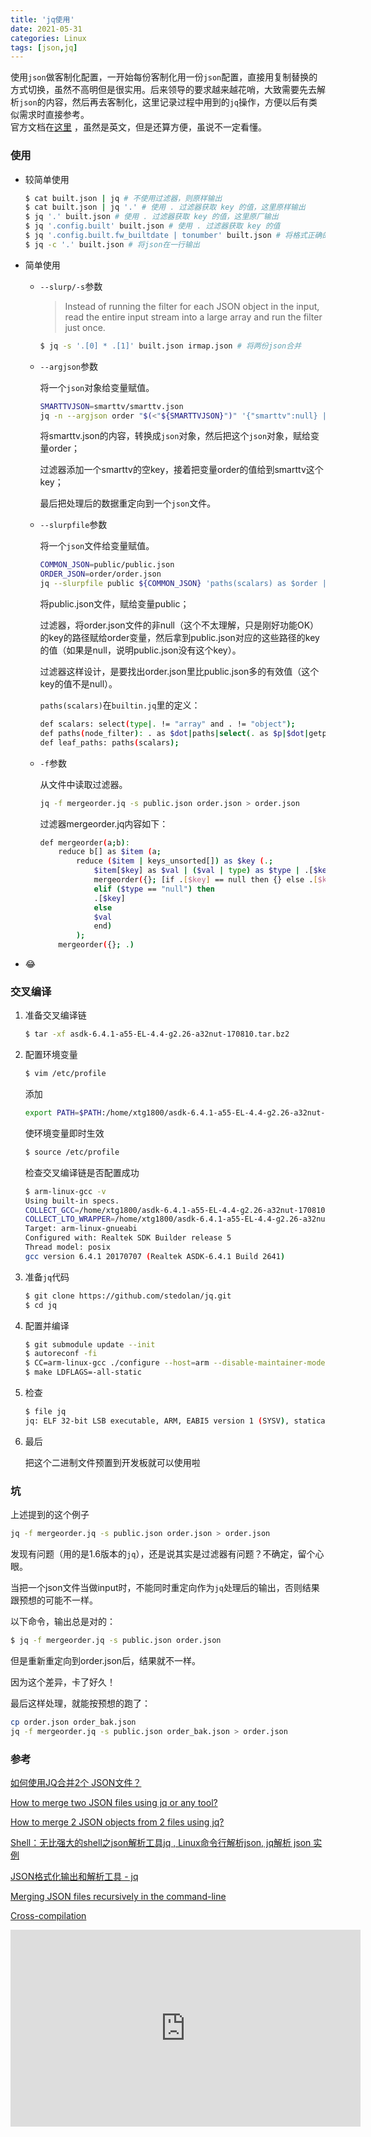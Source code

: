 ```yaml
---
title: 'jq使用'
date: 2021-05-31
categories: Linux
tags: [json,jq]
---
```


使用`json`做客制化配置，一开始每份客制化用一份`json`配置，直接用复制替换的方式切换，虽然不高明但是很实用。后来领导的要求越来越花哨，大致需要先去解析`json`的内容，然后再去客制化，这里记录过程中用到的`jq`操作，方便以后有类似需求时直接参考。  
官方文档在[这里](https://stedolan.github.io/jq/manual/)  ，虽然是英文，但是还算方便，虽说不一定看懂。

<!-- more -->


### 使用

* 较简单使用

  ```bash
  $ cat built.json | jq # 不使用过滤器，则原样输出
  $ cat built.json | jq '.' # 使用 . 过滤器获取 key 的值，这里原样输出
  $ jq '.' built.json # 使用 . 过滤器获取 key 的值，这里原厂输出
  $ jq '.config.built' built.json # 使用 . 过滤器获取 key 的值
  $ jq '.config.built.fw_builtdate | tonumber' built.json # 将格式正确的字符串转换成对应的数字
  $ jq -c '.' built.json # 将json在一行输出
  ```

  

* 简单使用

  - `--slurp/-s`参数

    > Instead of running the filter for each JSON object in the input, read the entire input stream into a large array and run the filter just once.

    ```bash
    $ jq -s '.[0] * .[1]' built.json irmap.json # 将两份json合并
    ```

    

  - `--argjson`参数

    将一个`json`对象给变量赋值。

    ```bash
    SMARTTVJSON=smarttv/smarttv.json
    jq -n --argjson order "$(<"${SMARTTVJSON}")" '{"smarttv":null} | .smarttv = $order' > smarttv.json
    ```

    将smarttv.json的内容，转换成`json`对象，然后把这个`json`对象，赋给变量order；

    过滤器添加一个smarttv的空key，接着把变量order的值给到smarttv这个key；

    最后把处理后的数据重定向到一个`json`文件。

  - `--slurpfile`参数

    将一个`json`文件给变量赋值。

    ```bash
    COMMON_JSON=public/public.json
    ORDER_JSON=order/order.json
    jq --slurpfile public ${COMMON_JSON} 'paths(scalars) as $order | $public[] | getpath($order)' ${ORDER_JSON}
    ```

    将public.json文件，赋给变量public；

    过滤器，将order.json文件的非null（这个不太理解，只是刚好功能OK）的key的路径赋给order变量，然后拿到public.json对应的这些路径的key的值（如果是null，说明public.json没有这个key）。

    过滤器这样设计，是要找出order.json里比public.json多的有效值（这个key的值不是null）。

    `paths(scalars)`在`builtin.jq`里的定义：

    ```bash
    def scalars: select(type|. != "array" and . != "object");
    def paths(node_filter): . as $dot|paths|select(. as $p|$dot|getpath($p)|node_filter);
    def leaf_paths: paths(scalars);
    ```

    

  - `-f`参数

    从文件中读取过滤器。

    ```bash
    jq -f mergeorder.jq -s public.json order.json > order.json
    ```

    过滤器mergeorder.jq内容如下：

    ```bash
    def mergeorder(a;b):
        reduce b[] as $item (a;
            reduce ($item | keys_unsorted[]) as $key (.;
                $item[$key] as $val | ($val | type) as $type | .[$key] = if ($type == "object") then
                mergeorder({}; [if .[$key] == null then {} else .[$key] end, $val])
                elif ($type == "null") then
                .[$key]
                else
                $val
                end)
            );
        mergeorder({}; .)
    ```

    

* :joy:

### 交叉编译

1. 准备交叉编译链

   ```bash
   $ tar -xf asdk-6.4.1-a55-EL-4.4-g2.26-a32nut-170810.tar.bz2
   ```

2. 配置环境变量

   ```bash
   $ vim /etc/profile
   ```

   添加

   ```bash
   export PATH=$PATH:/home/xtg1800/asdk-6.4.1-a55-EL-4.4-g2.26-a32nut-170810/bin
   ```

   使环境变量即时生效

   ```bash
   $ source /etc/profile
   ```

   检查交叉编译链是否配置成功

   ```bash
   $ arm-linux-gcc -v
   Using built-in specs.
   COLLECT_GCC=/home/xtg1800/asdk-6.4.1-a55-EL-4.4-g2.26-a32nut-170810/bin/arm-linux-gnueabi-xgcc
   COLLECT_LTO_WRAPPER=/home/xtg1800/asdk-6.4.1-a55-EL-4.4-g2.26-a32nut-170810/bin/../libexec/gcc/arm-linux-gnueabi/6.4.1/lto-wrapper
   Target: arm-linux-gnueabi
   Configured with: Realtek SDK Builder release 5
   Thread model: posix
   gcc version 6.4.1 20170707 (Realtek ASDK-6.4.1 Build 2641)
   ```

3. 准备`jq`代码

   ```bash
   $ git clone https://github.com/stedolan/jq.git
   $ cd jq
   ```

4. 配置并编译

   ```bash
   $ git submodule update --init
   $ autoreconf -fi
   $ CC=arm-linux-gcc ./configure --host=arm --disable-maintainer-mode --with-oniguruma=builtin
   $ make LDFLAGS=-all-static
   ```

5. 检查

   ```bash
   $ file jq
   jq: ELF 32-bit LSB executable, ARM, EABI5 version 1 (SYSV), statically linked, for GNU/Linux 3.2.0, BuildID[sha1]=84b312b91d525513129861f40ef6359ee0188eb0, not stripped
   ```

6. 最后

   把这个二进制文件预置到开发板就可以使用啦

### 坑

上述提到的这个例子

```bash
jq -f mergeorder.jq -s public.json order.json > order.json
```

发现有问题（用的是1.6版本的`jq`），还是说其实是过滤器有问题？不确定，留个心眼。

当把一个json文件当做input时，不能同时重定向作为`jq`处理后的输出，否则结果跟预想的可能不一样。

以下命令，输出总是对的：

```bash
$ jq -f mergeorder.jq -s public.json order.json
```

但是重新重定向到order.json后，结果就不一样。

因为这个差异，卡了好久！

最后这样处理，就能按预想的跑了：

```bash
cp order.json order_bak.json
jq -f mergeorder.jq -s public.json order_bak.json > order.json
```

### 参考

[如何使用JQ合并2个 JSON文件？](https://cloud.tencent.com/developer/ask/40577)

[How to merge two JSON files using jq or any tool?](https://stackoverflow.com/questions/66024299/how-to-merge-two-json-files-using-jq-or-any-tool)

[How to merge 2 JSON objects from 2 files using jq?](https://stackoverflow.com/questions/19529688/how-to-merge-2-json-objects-from-2-files-using-jq)

[Shell：无比强大的shell之json解析工具jq , Linux命令行解析json, jq解析 json 实例](https://justcode.ikeepstudying.com/2018/02/shell%EF%BC%9A%E6%97%A0%E6%AF%94%E5%BC%BA%E5%A4%A7%E7%9A%84shell%E4%B9%8Bjson%E8%A7%A3%E6%9E%90%E5%B7%A5%E5%85%B7jq-linux%E5%91%BD%E4%BB%A4%E8%A1%8C%E8%A7%A3%E6%9E%90json-jq%E8%A7%A3%E6%9E%90-json/)

[JSON格式化输出和解析工具 - jq](https://www.cnblogs.com/kevingrace/p/7565371.html)

[Merging JSON files recursively in the command-line](https://e.printstacktrace.blog/merging-json-files-recursively-in-the-command-line/)

[Cross-compilation](https://wiki.netmodule.com/development/toolchain)

<iframe width="560" height="315" src="https://www.youtube.com/embed/uIKvYgix-L4" frameborder="0" allow="autoplay; encrypted-media" allowfullscreen></iframe> 

